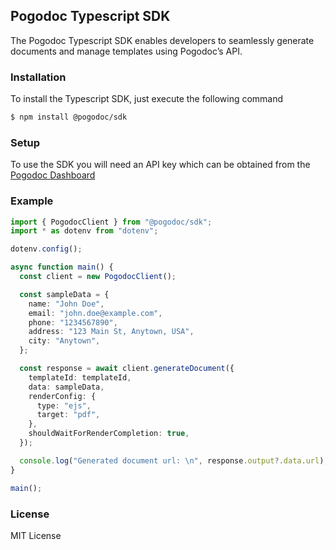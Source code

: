## Pogodoc Typescript SDK

The Pogodoc Typescript SDK enables developers to seamlessly generate documents and manage templates using Pogodoc’s API.

### Installation

To install the Typescript SDK, just execute the following command

```bash
$ npm install @pogodoc/sdk
```

### Setup

To use the SDK you will need an API key which can be obtained from the [Pogodoc Dashboard](https://app.pogodoc.com)

### Example

```ts
import { PogodocClient } from "@pogodoc/sdk";
import * as dotenv from "dotenv";

dotenv.config();

async function main() {
  const client = new PogodocClient();

  const sampleData = {
    name: "John Doe",
    email: "john.doe@example.com",
    phone: "1234567890",
    address: "123 Main St, Anytown, USA",
    city: "Anytown",
  };

  const response = await client.generateDocument({
    templateId: templateId,
    data: sampleData,
    renderConfig: {
      type: "ejs",
      target: "pdf",
    },
    shouldWaitForRenderCompletion: true,
  });

  console.log("Generated document url: \n", response.output?.data.url);
}

main();
```

### License

MIT License
